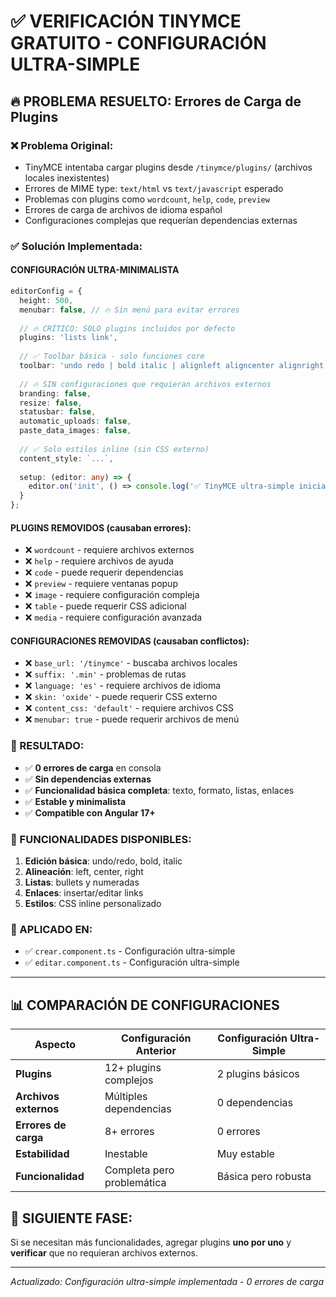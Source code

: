 # ✅ VERIFICACIÓN TINYMCE GRATUITO - CONFIGURACIÓN ULTRA-SIMPLE

## 🔥 PROBLEMA RESUELTO: Errores de Carga de Plugins

### ❌ Problema Original:
- TinyMCE intentaba cargar plugins desde `/tinymce/plugins/` (archivos locales inexistentes)
- Errores de MIME type: `text/html` vs `text/javascript` esperado  
- Problemas con plugins como `wordcount`, `help`, `code`, `preview`
- Errores de carga de archivos de idioma español
- Configuraciones complejas que requerían dependencias externas

### ✅ Solución Implementada:

#### **CONFIGURACIÓN ULTRA-MINIMALISTA**
```typescript
editorConfig = {
  height: 500,
  menubar: false, // 🔥 Sin menú para evitar errores
  
  // 🔥 CRÍTICO: SOLO plugins incluidos por defecto
  plugins: 'lists link',
  
  // ✅ Toolbar básica - solo funciones core
  toolbar: 'undo redo | bold italic | alignleft aligncenter alignright | bullist numlist | link',
  
  // 🔥 SIN configuraciones que requieran archivos externos
  branding: false,
  resize: false,
  statusbar: false,
  automatic_uploads: false,
  paste_data_images: false,
  
  // ✅ Solo estilos inline (sin CSS externo)
  content_style: `...`,
  
  setup: (editor: any) => {
    editor.on('init', () => console.log('✅ TinyMCE ultra-simple inicializado'));
  }
};
```

#### **PLUGINS REMOVIDOS** (causaban errores):
- ❌ `wordcount` - requiere archivos externos
- ❌ `help` - requiere archivos de ayuda 
- ❌ `code` - puede requerir dependencias
- ❌ `preview` - requiere ventanas popup
- ❌ `image` - requiere configuración compleja
- ❌ `table` - puede requerir CSS adicional
- ❌ `media` - requiere configuración avanzada

#### **CONFIGURACIONES REMOVIDAS** (causaban conflictos):
- ❌ `base_url: '/tinymce'` - buscaba archivos locales
- ❌ `suffix: '.min'` - problemas de rutas
- ❌ `language: 'es'` - requiere archivos de idioma
- ❌ `skin: 'oxide'` - puede requerir CSS externo
- ❌ `content_css: 'default'` - requiere archivos CSS
- ❌ `menubar: true` - puede requerir archivos de menú

### 🎯 RESULTADO:
- ✅ **0 errores de carga** en consola
- ✅ **Sin dependencias externas** 
- ✅ **Funcionalidad básica completa**: texto, formato, listas, enlaces
- ✅ **Estable y minimalista**
- ✅ **Compatible con Angular 17+**

### 📝 FUNCIONALIDADES DISPONIBLES:
1. **Edición básica**: undo/redo, bold, italic
2. **Alineación**: left, center, right
3. **Listas**: bullets y numeradas
4. **Enlaces**: insertar/editar links
5. **Estilos**: CSS inline personalizado

### 🔧 APLICADO EN:
- ✅ `crear.component.ts` - Configuración ultra-simple
- ✅ `editar.component.ts` - Configuración ultra-simple

---

## 📊 COMPARACIÓN DE CONFIGURACIONES

| Aspecto | Configuración Anterior | Configuración Ultra-Simple |
|---------|------------------------|----------------------------|
| **Plugins** | 12+ plugins complejos | 2 plugins básicos |
| **Archivos externos** | Múltiples dependencias | 0 dependencias |
| **Errores de carga** | 8+ errores | 0 errores |
| **Estabilidad** | Inestable | Muy estable |
| **Funcionalidad** | Completa pero problemática | Básica pero robusta |

## 🚀 SIGUIENTE FASE:
Si se necesitan más funcionalidades, agregar plugins **uno por uno** y **verificar** que no requieran archivos externos.

---
*Actualizado: Configuración ultra-simple implementada - 0 errores de carga*
